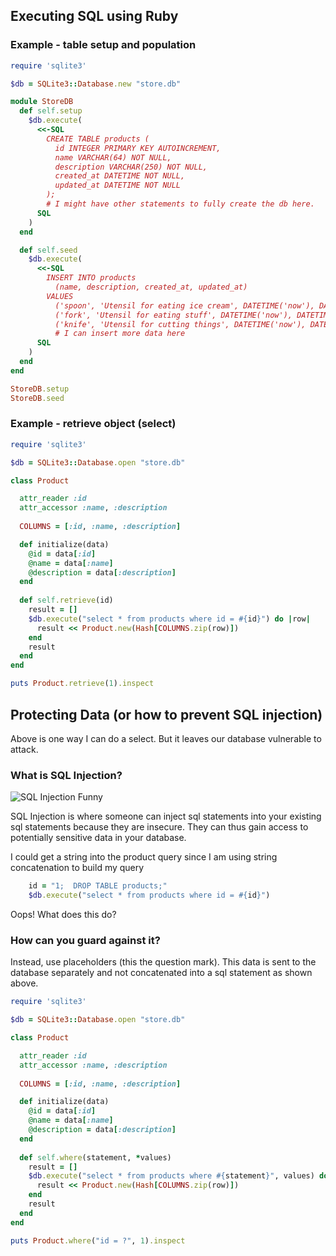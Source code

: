 ## Executing SQL using Ruby

### Example - table setup and population

```ruby
require 'sqlite3'

$db = SQLite3::Database.new "store.db"

module StoreDB
  def self.setup
    $db.execute(
      <<-SQL
        CREATE TABLE products (
          id INTEGER PRIMARY KEY AUTOINCREMENT,
          name VARCHAR(64) NOT NULL,
          description VARCHAR(250) NOT NULL,
          created_at DATETIME NOT NULL,
          updated_at DATETIME NOT NULL
        );
        # I might have other statements to fully create the db here.
      SQL
    )
  end

  def self.seed
    $db.execute(
      <<-SQL
        INSERT INTO products 
          (name, description, created_at, updated_at)
        VALUES
          ('spoon', 'Utensil for eating ice cream', DATETIME('now'), DATETIME('now')),
          ('fork', 'Utensil for eating stuff', DATETIME('now'), DATETIME('now')),
          ('knife', 'Utensil for cutting things', DATETIME('now'), DATETIME('now'));
          # I can insert more data here
      SQL
    )
  end
end

StoreDB.setup
StoreDB.seed
```

### Example - retrieve object (select)

```ruby
require 'sqlite3'

$db = SQLite3::Database.open "store.db"

class Product

  attr_reader :id
  attr_accessor :name, :description
  
  COLUMNS = [:id, :name, :description]

  def initialize(data)
    @id = data[:id]
    @name = data[:name]
    @description = data[:description]
  end
  
  def self.retrieve(id)
    result = []
    $db.execute("select * from products where id = #{id}") do |row|
      result << Product.new(Hash[COLUMNS.zip(row)])
    end
    result
  end
end

puts Product.retrieve(1).inspect
```

## Protecting Data (or how to prevent SQL injection)

Above is one way I can do a select.  But it leaves our database vulnerable to attack.  

### What is SQL Injection?

![SQL Injection Funny](http://imgs.xkcd.com/comics/exploits_of_a_mom.png)

SQL Injection is where someone can inject sql statements into your existing sql statements because they are insecure.  They can thus gain access to potentially sensitive data in your database.  

I could get a string into the product query since I am using string concatenation to build my query

```ruby
    id = "1;  DROP TABLE products;"
    $db.execute("select * from products where id = #{id}")
```

Oops!  What does this do?

### How can you guard against it?

Instead, use placeholders (this the question mark).  This data is sent to the database separately and not concatenated into a sql statement as shown above.  

```ruby
require 'sqlite3'

$db = SQLite3::Database.open "store.db"

class Product

  attr_reader :id
  attr_accessor :name, :description
  
  COLUMNS = [:id, :name, :description]

  def initialize(data)
    @id = data[:id]
    @name = data[:name]
    @description = data[:description]
  end
  
  def self.where(statement, *values)
    result = []
    $db.execute("select * from products where #{statement}", values) do |row|
      result << Product.new(Hash[COLUMNS.zip(row)])
    end
    result
  end
end

puts Product.where("id = ?", 1).inspect
```